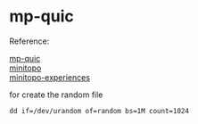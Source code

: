 # mp-quic

Reference:

[mp-quic](https://github.com/qdeconinck/mp-quic)  
[minitopo](https://github.com/qdeconinck/minitopo)  
[minitopo-experiences](https://github.com/qdeconinck/minitopo-experiences)  

for create the random file 

```
dd if=/dev/urandom of=random bs=1M count=1024  
```